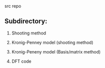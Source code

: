 src repo
###

Subdirectory:
---
1) Shooting method

2) Kronig-Penney model (shooting method)

3) Kronig-Peneny model (Basis/matrix method)

4) DFT code 

